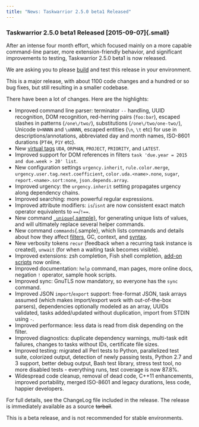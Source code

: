 ```yaml
---
title: "News: Taskwarrior 2.5.0 beta1 Released"
---
```


### Taskwarrior 2.5.0 beta1 Released [2015-09-07]{.small}

After an intense four month effort, which focused mainly on a more capable
command-line parser, more extension-friendly behavior, and significant
improvements to testing, Taskwarrior 2.5.0 beta1 is now released.

We are asking you to please [build](/docs/build.html) and test this release in
your environment.

This is a major release, with about 1100 code changes and a hundred or so bug
fixes, but still resulting in a smaller codebase.

There have been a lot of changes. Here are the highlights:

-   Improved command line parser: terminator `--` handling, UUID recognition,
    DOM recognition, red-herring pairs (`foo:bar`), escaped slashes in patterns
    (`/one\/two/`), substitutions (`/one\/two/one-two/`), Unicode `U+NNNN` and
    `\uNNNN`, escaped entities (`\n`, `\t` etc) for use in
    descriptions/annotations, abbreviated day and month names, ISO-8601
    durations (`PT4H`, `P1Y` etc).
-   New [virtual tags](/docs/tags.html) `UDA`, `ORPHAN`, `PROJECT`, `PRIORITY`,
    and `LATEST`.
-   Improved support for DOM references in filters
    `task 'due.year = 2015 and due.week > 20' list`.
-   New configuration settings `urgency.inherit`, `rule.color.merge`,
    `urgency.user.tag.next.coefficient`, `color.uda.<name>.none`, `sugar`,
    `report.<name>.sort:none`, `json.depends.array`.
-   Improved urgency: the `urgency.inherit` setting propagates urgency along
    dependency chains.
-   Improved searching: more powerful regular expressions.
-   Improved attribute modifiers: `is`/`isnt` are now consistent exact match
    operator equivalents to `==`/`!==`.
-   New command [`_unique`{.sample}](/docs/commands/_unique.html), for
    generating unique lists of values, and will ultimately replace several
    helper commands.
-   New command `commands`{.sample}, which lists commands and details about how
    they affect [filters](/docs/filter.html), GC, context, and
    [syntax](/docs/syntax.html).
-   New verbosity tokens `recur` (feedback when a recurring task instance is
    created), `unwait` (for when a waiting task becomes visible).
-   Improved extensions: zsh completion, Fish shell completion, [add-on
    scripts](/tools/#exts) now online.
-   Improved documentation: `help` command, man pages, more online docs,
    negation `!` operator, sample hook scripts.
-   Improved sync: GnuTLS now mandatory, so everyone has the `sync` command.
-   Improved JSON `import`/`export` support: free-format JSON, task arrays
    assumed (which makes import/export work with out-of-the-box parsers),
    dependencies optionally modeled as an array, UUIDs validated, tasks
    added/updated without duplication, import from STDIN using `-`.
-   Improved performance: less data is read from disk depending on the filter.
-   Improved diagnostics: duplicate dependency warnings, multi-task edit
    failures, changes to tasks without IDs, certificate file sizes.
-   Improved testing: migrated all Perl tests to Python, parallelized test
    suite, colorized output, detection of newly passing tests, Python 2.7 and 3
    support, better debug output, Bash test library, stress test tool, no more
    disabled tests - everything runs, test coverage is now 87.8%.
-   Widespread code cleanup, removal of dead code, C++11 enhancements, improved
    portability, merged ISO-8601 and legacy durations, less code, happier
    developers.

For full details, see the ChangeLog file included in the release. The release is
immediately available as a source ~~tarball~~.

This is a beta release, and is not recommended for stable environments.
